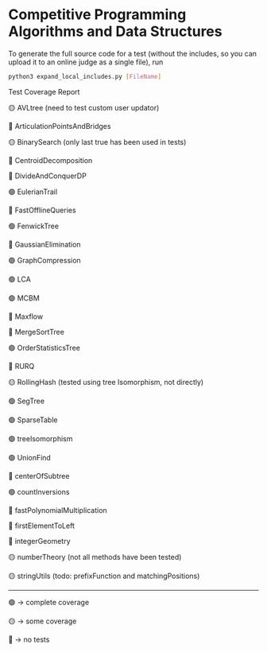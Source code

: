 # Competitive Programming Algorithms and Data Structures

To generate the full source code for a test (without the includes,
so you can upload it to an online judge as a single file), run

```sh
python3 expand_local_includes.py [FileName]
```

Test Coverage Report

🟡 AVLtree (need to test custom user updator)

🔴 ArticulationPointsAndBridges

🟡 BinarySearch (only last true has been used in tests)

🔴 CentroidDecomposition

🔴 DivideAndConquerDP

🟢 EulerianTrail

🔴 FastOfflineQueries

🟢 FenwickTree

🔴 GaussianElimination

🟢 GraphCompression

🟢 LCA

🟢 MCBM

🔴 Maxflow

🔴 MergeSortTree

🟢 OrderStatisticsTree

🔴 RURQ

🟡 RollingHash (tested using tree Isomorphism, not directly)

🟢 SegTree

🟢 SparseTable

🟢 treeIsomorphism

🟢 UnionFind

🔴 centerOfSubtree

🟢 countInversions

🔴 fastPolynomialMultiplication

🔴 firstElementToLeft

🔴 integerGeometry

🟡 numberTheory (not all methods have been tested)

🟡 stringUtils (todo: prefixFunction and matchingPositions)

---

🟢 -> complete coverage

🟡 -> some coverage

🔴 -> no tests

